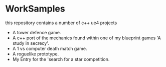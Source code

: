 # WorkSamples

this repository contains a number of c++ ue4 projects

- A tower defence game.
- A c++ port of the mechanics found within one of my blueprint games 'A study in secrecy'.
- A 1 vs computer death match game.
- A roguelike prototype.
- My Entry for the 'search for a star competition.